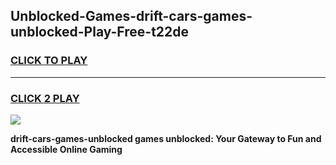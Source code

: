 
## Unblocked-Games-drift-cars-games-unblocked-Play-Free-t22de
<h3>
<a href="https://premium76.site?title=drift-cars-games-unblocked&ref=10A">CLICK TO PLAY</a></h3>
<hr>

<h3>
<a href="https://premium76.site?title=drift-cars-games-unblocked&ref=10A">CLICK 2 PLAY</a>
  
</h3>

<a href="https://premium76.site?title=drift-cars-games-unblocked&ref=10A"><img src="https://clearcache.store/games.png"></a>


**drift-cars-games-unblocked games unblocked: Your Gateway to Fun and Accessible Online Gaming**
